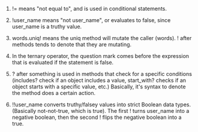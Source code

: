 1. != means "not equal to", and is used in conditional statements.

2. !user_name means "not user_name", or evaluates to false, since user_name is a truthy value.

3. words.uniq! means the uniq method will mutate the caller (words). ! after methods tends to denote that they are mutating.

4. In the ternary operator, the question mark comes before the expression that is evaluated if the statement is false.

5. ? after something is used in methods that check for a specific conditions (includes? check if an object includes a value, start_with? checks if an object starts with a specific value, etc.) Basically, it's syntax to denote the method does a certain action.

6. !!user_name converts truthy/falsey values into strict Boolean data types. (Basically not-not-true, which is true). The first ! turns user_name into a negative boolean, then the second ! flips the negative boolean into a true.